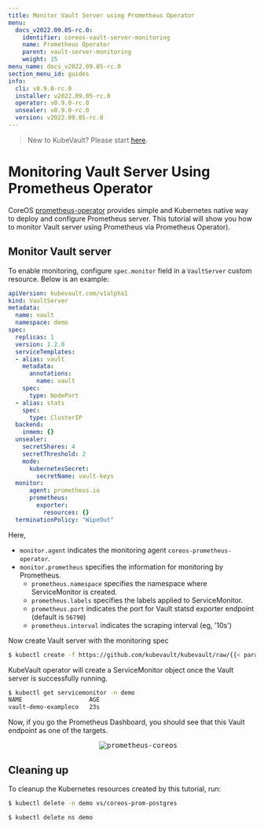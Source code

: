```yaml
---
title: Monitor Vault Server using Prometheus Operator
menu:
  docs_v2022.09.05-rc.0:
    identifier: coreos-vault-server-monitoring
    name: Prometheus Operator
    parent: vault-server-monitoring
    weight: 15
menu_name: docs_v2022.09.05-rc.0
section_menu_id: guides
info:
  cli: v0.9.0-rc.0
  installer: v2022.09.05-rc.0
  operator: v0.9.0-rc.0
  unsealer: v0.9.0-rc.0
  version: v2022.09.05-rc.0
---
```


> New to KubeVault? Please start [here](/docs/v2022.09.05-rc.0/concepts/README).

# Monitoring Vault Server Using Prometheus Operator

CoreOS [prometheus-operator](https://github.com/coreos/prometheus-operator) provides simple and Kubernetes native way to deploy and configure Prometheus server. This tutorial will show you how to monitor Vault server using Prometheus via Prometheus Operator).

## Monitor Vault server

To enable monitoring, configure `spec.monitor` field in a `VaultServer` custom resource. Below is an example:

```yaml
apiVersion: kubevault.com/v1alpha1
kind: VaultServer
metadata:
  name: vault
  namespace: demo
spec:
  replicas: 1
  version: 1.2.0
  serviceTemplates:
  - alias: vault
    metadata:
      annotations:
        name: vault  
    spec:
      type: NodePort
  - alias: stats
    spec:
      type: ClusterIP
  backend:
    inmem: {}
  unsealer:
    secretShares: 4
    secretThreshold: 2
    mode:
      kubernetesSecret:
        secretName: vault-keys
  monitor:
      agent: prometheus.io
      prometheus:
        exporter:
          resources: {}
  terminationPolicy: "WipeOut"
```

Here,

- `monitor.agent` indicates the monitoring agent `coreos-prometheus-operator`.
- `monitor.prometheus` specifies the information for monitoring by Prometheus.
  - `prometheus.namespace` specifies the namespace where ServiceMonitor is created.
  - `prometheus.labels` specifies the labels applied to ServiceMonitor.
  - `prometheus.port` indicates the port for Vault statsd exporter endpoint (default is `56790`)
  - `prometheus.interval` indicates the scraping interval (eg, '10s')

Now create Vault server with the monitoring spec

```bash
$ kubectl create -f https://github.com/kubevault/kubevault/raw/{{< param "info.version" >}}/docs/examples/monitoring/vault-server/vault-server-coreos.yaml

```

KubeVault operator will create a ServiceMonitor object once the Vault server is successfully running.

```bash
$ kubectl get servicemonitor -n demo
NAME                   AGE
vault-demo-exampleco   23s
```

Now, if you go the Prometheus Dashboard, you should see that this Vault endpoint as one of the targets.

<p align="center">
  <kbd>
    <img alt="prometheus-coreos"  src="/docs/v2022.09.05-rc.0/images/monitoring/coreos-prom-vault.png">
  </kbd>
</p>

## Cleaning up

To cleanup the Kubernetes resources created by this tutorial, run:

```bash
$ kubectl delete -n demo vs/coreos-prom-postgres

$ kubectl delete ns demo
```